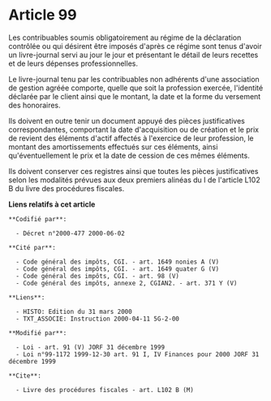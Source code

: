 # Article 99

Les contribuables soumis obligatoirement au régime de la déclaration contrôlée ou qui désirent être imposés d'après ce régime
sont tenus d'avoir un livre-journal servi au jour le jour et présentant le détail de leurs recettes et de leurs dépenses
professionnelles.

Le livre-journal tenu par les contribuables non adhérents d'une association de gestion agréée comporte, quelle que soit la
profession exercée, l'identité déclarée par le client ainsi que le montant, la date et la forme du versement des honoraires.

Ils doivent en outre tenir un document appuyé des pièces justificatives correspondantes, comportant la date d'acquisition ou
de création et le prix de revient des éléments d'actif affectés à l'exercice de leur profession, le montant des
amortissements effectués sur ces éléments, ainsi qu'éventuellement le prix et la date de cession de ces mêmes éléments.

Ils doivent conserver ces registres ainsi que toutes les pièces justificatives selon les modalités prévues aux deux premiers
alinéas du I de l'article L102 B du livre des procédures fiscales.

**Liens relatifs à cet article**

	**Codifié par**:

	  - Décret n°2000-477 2000-06-02

	**Cité par**:

	  - Code général des impôts, CGI. - art. 1649 nonies A (V)
	  - Code général des impôts, CGI. - art. 1649 quater G (V)
	  - Code général des impôts, CGI. - art. 98 (V)
	  - Code général des impôts, annexe 2, CGIAN2. - art. 371 Y (V)

	**Liens**:

	  - HISTO: Edition du 31 mars 2000
	  - TXT_ASSOCIE: Instruction 2000-04-11 5G-2-00

	**Modifié par**:

	  - Loi - art. 91 (V) JORF 31 décembre 1999
	  - Loi n°99-1172 1999-12-30 art. 91 I, IV Finances pour 2000 JORF 31 décembre 1999

	**Cite**:

	  - Livre des procédures fiscales - art. L102 B (M)
